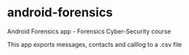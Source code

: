 android-forensics
=================

Android Forensics app  - Forensics Cyber-Security course


This app exports messages, contacts and calllog to a .csv file 
